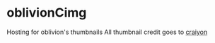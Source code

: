 # oblivionCimg
Hosting for oblivion's thumbnails
All thumbnail credit goes to [craiyon](https://craiyon.com)
